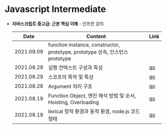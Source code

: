 # Javascript Intermediate

- **자바스크립트 중고급: 근본 핵심 이해** - 인프런 강의

  | Date       | Content                                                      | Link                                                         |
  | ---------- | ------------------------------------------------------------ | ------------------------------------------------------------ |
  | 2021.09.09 | function instance, constructor, prototype, prototype 상속, 인스턴스 prototype |                                                              |
  | 2021.08.29 | 실행 컨텍스트 구성과 특성                                    | [go](https://github.com/jinsuSang/javascript-intermediate/blob/main/chapter05.md) |
  | 2021.08.29 | 스코프의 목적 및 특성                                        | [go](https://github.com/jinsuSang/javascript-intermediate/blob/main/chapter04.md) |
  | 2021.08.28 | Argument 처리 구조                                           | [go](https://github.com/jinsuSang/javascript-intermediate/blob/main/chapter03.md) |
  | 2021.08.19 | Function Object, 엔진 해석 방법 및 순서, Hoisting, Overloading | [go](https://github.com/jinsuSang/javascript-intermediate/blob/main/chapter02.md) |
  | 2021.08.19 | lexical 정적 환경과 동적 환경, node.js 코드 형태             | [go](https://github.com/jinsuSang/javascript-intermediate/blob/main/chapter01.md) |
  
  

